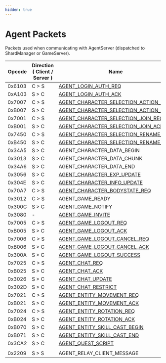 ```yaml
---
hidden: true
---
```


# Agent Packets

Packets used when communicating with AgentServer (dispatched to ShardManager or GameServer).

<table data-full-width="false"><thead><tr><th width="100">Opcode</th><th width="215">Direction ( Client / Server )</th><th>Name</th></tr></thead><tbody><tr><td>0x6103</td><td>C > S</td><td><a href="agent_login_auth_req.md">AGENT_LOGIN_AUTH_REQ</a></td></tr><tr><td>0xA103</td><td>S > C</td><td><a href="agent_login_auth_ack.md">AGENT_LOGIN_AUTH_ACK</a></td></tr><tr><td>0x7007</td><td>C > S</td><td><a href="agent_character_selection_action_req.md">AGENT_CHARACTER_SELECTION_ACTION_REQ</a></td></tr><tr><td>0xB007</td><td>S > C</td><td><a href="agent_character_selection_action_ack.md">AGENT_CHARACTER_SELECTION_ACTION_ACK</a></td></tr><tr><td>0x7001</td><td>C > S</td><td><a href="agent_character_selection_join_req.md">AGENT_CHARACTER_SELECTION_JOIN_REQ</a></td></tr><tr><td>0xB001</td><td>S > C</td><td><a href="agent_character_selection_join_ack.md">AGENT_CHARACTER_SELECTION_JOIN_ACK</a></td></tr><tr><td>0x7450</td><td>C > S</td><td><a href="agent_character_selection_rename_req.md">AGENT_CHARACTER_SELECTION_RENAME_REQ</a></td></tr><tr><td>0xB450</td><td>S > C</td><td><a href="agent_character_selection_rename_ack.md">AGENT_CHARACTER_SELECTION_RENAME_ACK</a></td></tr><tr><td>0x34A5</td><td>S > C</td><td>AGENT_CHARACTER_DATA_BEGIN</td></tr><tr><td>0x3013</td><td>S > C</td><td>AGENT_CHARACTER_DATA_CHUNK</td></tr><tr><td>0x34A6</td><td>S > C</td><td>AGENT_CHARACTER_DATA_END</td></tr><tr><td>0x3056</td><td>S > C</td><td><a href="agent_character_exp_update.md">AGENT_CHARACTER_EXP_UPDATE</a></td></tr><tr><td>0x304E</td><td>S > C</td><td><a href="agent_character_info_update.md">AGENT_CHARACTER_INFO_UPDATE</a></td></tr><tr><td>0x70A7</td><td>C > S</td><td><a href="agent_character_bodystate_req.md">AGENT_CHARACTER_BODYSTATE_REQ</a></td></tr><tr><td>0x3012</td><td>C > S</td><td>AGENT_GAME_READY</td></tr><tr><td>0x300C</td><td>S > C</td><td>AGENT_GAME_NOTIFY</td></tr><tr><td>0x3080</td><td>-</td><td><a href="agent_game_invite.md">AGENT_GAME_INVITE</a></td></tr><tr><td>0x7005</td><td>C > S</td><td><a href="agent_game_logout_req.md">AGENT_GAME_LOGOUT_REQ</a></td></tr><tr><td>0xB005</td><td>S > C</td><td><a href="agent_game_logout_ack.md">AGENT_GAME_LOGOUT_ACK</a></td></tr><tr><td>0x7006</td><td>C > S</td><td><a href="agent_game_logout_cancel_req.md">AGENT_GAME_LOGOUT_CANCEL_REQ</a></td></tr><tr><td>0xB006</td><td>S > C</td><td><a href="agent_game_logout_cancel_ack.md">AGENT_GAME_LOGOUT_CANCEL_ACK</a></td></tr><tr><td>0x300A</td><td>S > C</td><td><a href="agent_game_logout_success.md">AGENT_GAME_LOGOUT_SUCCESS</a></td></tr><tr><td>0x7025</td><td>C > S</td><td><a href="agent_chat_req.md">AGENT_CHAT_REQ</a></td></tr><tr><td>0xB025</td><td>S > C</td><td><a href="agent_chat_ack.md">AGENT_CHAT_ACK</a></td></tr><tr><td>0x3026</td><td>S > C</td><td><a href="agent_chat_update.md">AGENT_CHAT_UPDATE</a></td></tr><tr><td>0x302D</td><td>S > C</td><td><a href="agent_chat_restrict.md">AGENT_CHAT_RESTRICT</a></td></tr><tr><td>0x7021</td><td>C > S</td><td><a href="agent_entity_movement_req.md">AGENT_ENTITY_MOVEMENT_REQ</a></td></tr><tr><td>0xB021</td><td>S > C</td><td><a href="agent_entity_movement_ack.md">AGENT_ENTITY_MOVEMENT_ACK</a></td></tr><tr><td>0x7024</td><td>C > S</td><td><a href="agent_entity_rotation_req.md">AGENT_ENTITY_ROTATION_REQ</a></td></tr><tr><td>0xB024</td><td>S > C</td><td><a href="agent_entity_rotation_ack.md">AGENT_ENTITY_ROTATION_ACK</a></td></tr><tr><td>0xB070</td><td>S > C</td><td><a href="agent_entity_skill_cast_begin.md">AGENT_ENTITY_SKILL_CAST_BEGIN</a></td></tr><tr><td>0xB071</td><td>S > C</td><td><a href="agent_entity_skill_cast_end.md">AGENT_ENTITY_SKILL_CAST_END</a></td></tr><tr><td>0x3CA2</td><td>S > C</td><td><a href="agent_quest_script.md">AGENT_QUEST_SCRIPT</a></td></tr><tr><td></td><td></td><td></td></tr><tr><td>0x2209</td><td>S > S</td><td>AGENT_RELAY_CLIENT_MESSAGE</td></tr></tbody></table>
